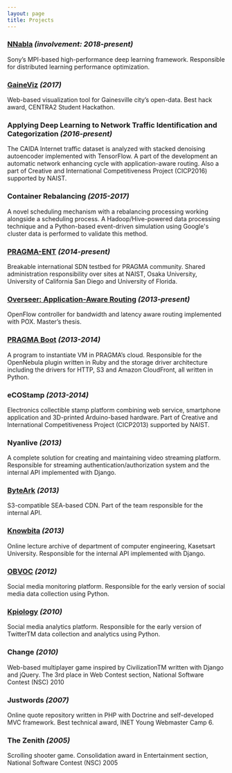 ```yaml
---
layout: page
title: Projects
---
```


### [NNabla](https://nnabla.org/) _(involvement: 2018-present)_

Sony’s MPI-based high-performance deep learning framework. Responsible for distributed learning performance optimization.

### [GaineViz](https://github.com/centrahackathon2017/bdvis) _(2017)_

Web-based visualization tool for Gainesville city’s open-data. Best hack award, CENTRA2 Student Hackathon.

### Applying Deep Learning to Network Traffic Identification and Categorization _(2016-present)_

The CAIDA Internet traffic dataset is analyzed with stacked denoising autoencoder implemented with TensorFlow. A part of the development an automatic network enhancing cycle with application-aware routing. Also a part of Creative and International Competitiveness Project (CICP2016) supported by NAIST.

### Container Rebalancing _(2015-2017)_
A novel scheduling mechanism with a rebalancing processing working alongside a scheduling process. A Hadoop/Hive-powered data processing technique and a Python-based event-driven simulation using Google's cluster data is performed to validate this method.

### [PRAGMA-ENT](https://github.com/pragmagrid/pragma_ent/wiki) _(2014-present)_

Breakable international SDN testbed for PRAGMA community. Shared administration responsibility over sites at NAIST, Osaka University, University of California San Diego and University of Florida.

### [Overseer: Application-Aware Routing](https://github.com/KnightBaron/overseer) _(2013-present)_

OpenFlow controller for bandwidth and latency aware routing implemented with POX. Master’s thesis.

### [PRAGMA Boot](https://github.com/pragmagrid/pragma_boot) _(2013-2014)_

A program to instantiate VM in PRAGMA’s cloud. Responsible for the OpenNebula plugin written in Ruby and the storage driver architecture including the drivers for HTTP, S3 and Amazon CloudFront, all written in Python.

### eCOStamp _(2013-2014)_

Electronics collectible stamp platform combining web service, smartphone application and 3D-printed Arduino-based hardware. Part of Creative and International Competitiveness Project (CICP2013) supported by NAIST.

### Nyanlive _(2013)_

A complete solution for creating and maintaining video streaming platform. Responsible for streaming authentication/authorization system and the internal API implemented with Django.

### [ByteArk](https://www.byteark.com/) _(2013)_

S3-compatible SEA-based CDN. Part of the team responsible for the internal API.

### [Knowbita](https://knowbita.cpe.ku.ac.th/) _(2013)_

Online lecture archive of department of computer engineering, Kasetsart University. Responsible for the internal API implemented with Django.

### [OBVOC](http://obvoc.com/) _(2012)_

Social media monitoring platform. Responsible for the early version of social media data collection using Python.

### [Kpiology](http://www.kpiology.com/) _(2010)_

Social media analytics platform. Responsible for the early version of TwitterTM data collection and analytics using Python.

### Change _(2010)_

Web-based multiplayer game inspired by CivilizationTM written with Django and jQuery. The 3rd place in Web Contest section, National Software Contest (NSC) 2010

### Justwords _(2007)_

Online quote repository written in PHP with Doctrine and self-developed MVC framework. Best technical award, INET Young Webmaster Camp 6.

### The Zenith _(2005)_

 Scrolling shooter game. Consolidation award in Entertainment section, National Software Contest (NSC) 2005
